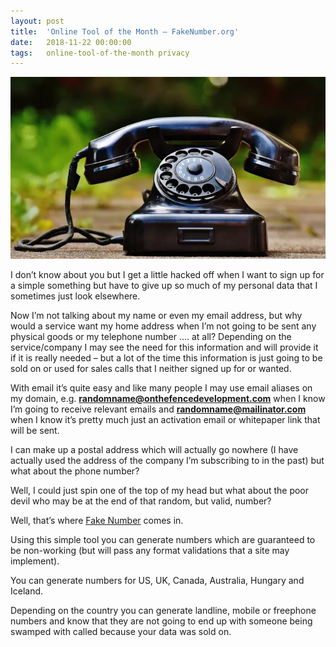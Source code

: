 ```yaml
---
layout: post
title:  'Online Tool of the Month – FakeNumber.org'
date:   2018-11-22 00:00:00
tags:   online-tool-of-the-month privacy
---
```

![photo of an old phone](/assets/images/old_phone.png)

I don’t know about you but I get a little hacked off when I want to sign up for a simple something but have to give up so much of my personal data that I sometimes just look elsewhere.

Now I’m not talking about my name or even my email address, but why would a service want my home address when I’m not going to be sent any physical goods or my telephone number …. at all? Depending on the service/company I may see the need for this information and will provide it if it is really needed – but a lot of the time this information is just going to be sold on or used for sales calls that I neither signed up for or wanted.
<!--more-->
With email it’s quite easy and like many people I may use email aliases on my domain, e.g. **randomname@onthefencedevelopment.com** when I know I’m going to receive relevant emails and **randomname@mailinator.com** when I know it’s pretty much just an activation email or whitepaper link that will be sent.

I can make up a postal address which will actually go nowhere (I have actually used the address of the company I’m subscribing to in the past) but what about the phone number?

Well, I could just spin one of the top of my head but what about the poor devil who may be at the end of that random, but valid, number?

Well, that’s where <a href='https://fakenumber.org/' target='_blank'>Fake Number</a> comes in.

Using this simple tool you can generate numbers which are guaranteed to be non-working (but will pass any format validations that a site may implement).

You can generate numbers for US, UK, Canada, Australia, Hungary and Iceland.

Depending on the country you can generate landline, mobile or freephone numbers and know that they are not going to end up with someone being swamped with called because your data was sold on.